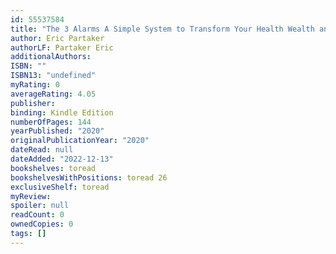 ```yaml
---
id: 55537584
title: "The 3 Alarms A Simple System to Transform Your Health Wealth and Relationships Forever"
author: Eric Partaker
authorLF: Partaker Eric
additionalAuthors:
ISBN: ""
ISBN13: "undefined"
myRating: 0
averageRating: 4.05
publisher:
binding: Kindle Edition
numberOfPages: 144
yearPublished: "2020"
originalPublicationYear: "2020"
dateRead: null
dateAdded: "2022-12-13"
bookshelves: toread
bookshelvesWithPositions: toread 26
exclusiveShelf: toread
myReview:
spoiler: null
readCount: 0
ownedCopies: 0
tags: []
---
```

